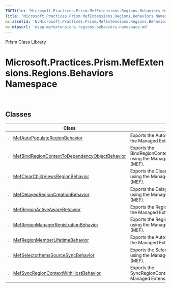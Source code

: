 ```yaml
---
TOCTitle: 'Microsoft.Practices.Prism.MefExtensions.Regions.Behaviors Namespace'
Title: 'Microsoft.Practices.Prism.MefExtensions.Regions.Behaviors Namespace ()'
ms:assetid: 'N:Microsoft.Practices.Prism.MefExtensions.Regions.Behaviors'
ms:mtpsurl: 'mspp-mefextensions-regions-behaviors-namespace.md'
---
```


Prism Class Library

Microsoft.Practices.Prism.MefExtensions.Regions.Behaviors Namespace
===================================================================

 

Classes
-------

<span id="classToggle"></span>
<table>

<thead>
<tr class="header">
<th> </th>
<th>Class</th>
<th>Description</th>
</tr>
</thead>
<tbody>
<tr class="odd">
<td><img src="images/public-class.gif" title="Public class" /></td>
<td><a href="mefautopopulateregionbehavior-class-mspp-mefextensions-regions-behaviors.md">MefAutoPopulateRegionBehavior</a></td>
<td><div class="summary">
Exports the AutoPopulateRegionBehavior using the Managed Extensibility Framework (MEF).
</div></td>
</tr>
<tr class="even">
<td><img src="images/public-class.gif" title="Public class" /></td>
<td><a href="mefbindregioncontexttodependencyobjectbehavior-class-mspp-mefextensions-regions-behaviors.md">MefBindRegionContextToDependencyObjectBehavior</a></td>
<td><div class="summary">
Exports the BindRegionContextToDependencyObjectBehavior using the Managed Extensibility Framework (MEF).
</div></td>
</tr>
<tr class="odd">
<td><img src="images/public-class.gif" title="Public class" /></td>
<td><a href="mefclearchildviewsregionbehavior-class-mspp-mefextensions-regions-behaviors.md">MefClearChildViewsRegionBehavior</a></td>
<td><div class="summary">
Exports the ClearChildViewsRegionBehavior using the Managed Extensibility Framework (MEF).
</div></td>
</tr>
<tr class="even">
<td><img src="images/public-class.gif" title="Public class" /></td>
<td><a href="mefdelayedregioncreationbehavior-class-mspp-mefextensions-regions-behaviors.md">MefDelayedRegionCreationBehavior</a></td>
<td><div class="summary">
Exports the DelayedRegionCreationBehavior using the Managed Extensibility Framework (MEF).
</div></td>
</tr>
<tr class="odd">
<td><img src="images/public-class.gif" title="Public class" /></td>
<td><a href="mefregionactiveawarebehavior-class-mspp-mefextensions-regions-behaviors.md">MefRegionActiveAwareBehavior</a></td>
<td><div class="summary">
Exports the RegionActiveAwareBehavior using the Managed Extensibility Framework (MEF).
</div></td>
</tr>
<tr class="even">
<td><img src="images/public-class.gif" title="Public class" /></td>
<td><a href="mefregionmanagerregistrationbehavior-class-mspp-mefextensions-regions-behaviors.md">MefRegionManagerRegistrationBehavior</a></td>
<td><div class="summary">
Exports the RegionManagerRegistrationBehavior using the Managed Extensibility Framework (MEF).
</div></td>
</tr>
<tr class="odd">
<td><img src="images/public-class.gif" title="Public class" /></td>
<td><a href="mefregionmemberlifetimebehavior-class-mspp-mefextensions-regions-behaviors.md">MefRegionMemberLifetimeBehavior</a></td>
<td><div class="summary">
Exports the AutoPopulateRegionBehavior using the Managed Extensibility Framework (MEF).
</div></td>
</tr>
<tr class="even">
<td><img src="images/public-class.gif" title="Public class" /></td>
<td><a href="mefselectoritemssourcesyncbehavior-class-mspp-mefextensions-regions-behaviors.md">MefSelectorItemsSourceSyncBehavior</a></td>
<td><div class="summary">
Exports the SelectorItemsSourceSyncBehavior using the Managed Extensibility Framework (MEF).
</div></td>
</tr>
<tr class="odd">
<td><img src="images/public-class.gif" title="Public class" /></td>
<td><a href="mefsyncregioncontextwithhostbehavior-class-mspp-mefextensions-regions-behaviors.md">MefSyncRegionContextWithHostBehavior</a></td>
<td><div class="summary">
Exports the SyncRegionContextWithHostBehavior using the Managed Extensibility Framework (MEF).
</div></td>
</tr>
</tbody>
</table>
